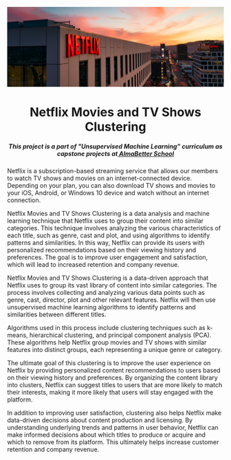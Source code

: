 <p align="center"> 
  <img src="https://github.com/anishjohnson/NETFLIX-MOVIES-AND-TV-SHOWS-CLUSTERING/blob/main/Images_used/venti-views-lI7dlA5VBp8-unsplash.jpg">
</p>
<h1 align="center"> Netflix Movies and TV Shows Clustering </h1>

<h5 align="center"> This project is a part of "Unsupervised Machine Learning” curriculum as capstone projects at<a href="https://www.almabetter.com/"> AlmaBetter School </a> </h5>

Netflix is a subscription-based streaming service that allows our members to watch TV shows and movies on an internet-connected device. Depending on your plan, you can also download TV shows and movies to your iOS, Android, or Windows 10 device and watch without an internet connection.

Netflix Movies and TV Shows Clustering is a data analysis and machine learning technique that Netflix uses to group their content into similar categories. This technique involves analyzing the various characteristics of each title, such as genre, cast and plot, and using algorithms to identify patterns and similarities. In this way, Netflix can provide its users with personalized recommendations based on their viewing history and preferences. The goal is to improve user engagement and satisfaction, which will lead to increased retention and company revenue.

Netflix Movies and TV Shows Clustering is a data-driven approach that Netflix uses to group its vast library of content into similar categories. The process involves collecting and analyzing various data points such as genre, cast, director, plot and other relevant features. Netflix will then use unsupervised machine learning algorithms to identify patterns and similarities between different titles.

Algorithms used in this process include clustering techniques such as k-means, hierarchical clustering, and principal component analysis (PCA). These algorithms help Netflix group movies and TV shows with similar features into distinct groups, each representing a unique genre or category.

The ultimate goal of this clustering is to improve the user experience on Netflix by providing personalized content recommendations to users based on their viewing history and preferences. By organizing the content library into clusters, Netflix can suggest titles to users that are more likely to match their interests, making it more likely that users will stay engaged with the platform.

In addition to improving user satisfaction, clustering also helps Netflix make data-driven decisions about content production and licensing. By understanding underlying trends and patterns in user behavior, Netflix can make informed decisions about which titles to produce or acquire and which to remove from its platform. This ultimately helps increase customer retention and company revenue.
